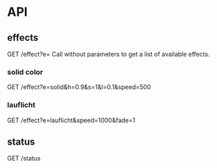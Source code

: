 # API

## effects
GET /effect?e=<effectname>
Call without parameters to get a list of available effects.

### solid color
GET /effect?e=solid&h=0.9&s=1&l=0.1&speed=500

### lauflicht
GET /effect?e=lauflicht&speed=1000&fade=1

## status
GET /status
